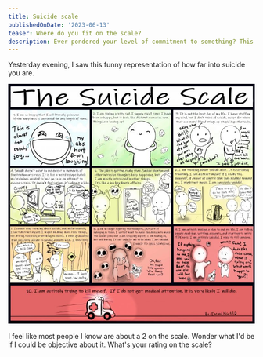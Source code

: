 ```yaml
---
title: Suicide scale
publishedOnDate: '2023-06-13'
teaser: Where do you fit on the scale?
description: Ever pondered your level of commitment to something? This amusing scale offers a perspective on the depths of involvement. See where you and others stack up!
---
```


Yesterday evening, I saw this funny representation of how far into suicide you are.

![what scale of suicide are you on?](https://github.com/reeveng/Me-VS-Depression/blob/main/images/reddit-suicide-scale.jpg)

I feel like most people I know are about a 2 on the scale. Wonder what I'd be if I could be objective about it. What's your rating on the scale?
